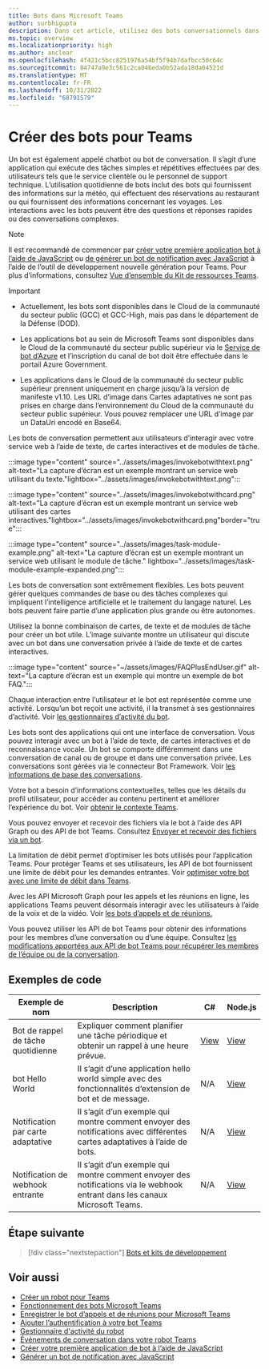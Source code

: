 ```yaml
---
title: Bots dans Microsoft Teams
author: surbhigupta
description: Dans cet article, utilisez des bots conversationnels dans Microsoft Teams pour partager des fichiers, envoyer des notifications proactives, des cartes interactives, passer des appels, appeler une commande de bot, ivR.
ms.topic: overview
ms.localizationpriority: high
ms.author: anclear
ms.openlocfilehash: 4f421c5bcc8251976a54bf5f94b7dafbcc50c64c
ms.sourcegitcommit: 84747a9e3c561c2ca046eda0b52ada18da04521d
ms.translationtype: MT
ms.contentlocale: fr-FR
ms.lasthandoff: 10/31/2022
ms.locfileid: "68791579"
---
```

# <a name="build-bots-for-teams"></a>Créer des bots pour Teams

Un bot est également appelé chatbot ou bot de conversation. Il s’agit d’une application qui exécute des tâches simples et répétitives effectuées par des utilisateurs tels que le service clientèle ou le personnel de support technique. L’utilisation quotidienne de bots inclut des bots qui fournissent des informations sur la météo, qui effectuent des réservations au restaurant ou qui fournissent des informations concernant les voyages. Les interactions avec les bots peuvent être des questions et réponses rapides ou des conversations complexes.

> [!NOTE]
> Il est recommandé de commencer par [créer votre première application bot à l’aide de JavaScript](../sbs-gs-bot.yml) ou [de générer un bot de notification avec JavaScript](../sbs-gs-notificationbot.yml) à l’aide de l’outil de développement nouvelle génération pour Teams. Pour plus d’informations, consultez [Vue d’ensemble du Kit de ressources Teams](../toolkit/teams-toolkit-fundamentals.md).

> [!IMPORTANT]
>
> * Actuellement, les bots sont disponibles dans le Cloud de la communauté du secteur public (GCC) et GCC-High, mais pas dans le département de la Défense (DOD).
>
> * Les applications bot au sein de Microsoft Teams sont disponibles dans le Cloud de la communauté du secteur public supérieur via le [Service de bot d’Azure](/azure/bot-service/how-to-deploy-gov-cloud-high) et l’inscription du canal de bot doit être effectuée dans le portail Azure Government.
>
> * Les applications dans le Cloud de la communauté du secteur public supérieur prennent uniquement en charge jusqu’à la version de manifeste v1.10. Les URL d’image dans Cartes adaptatives ne sont pas prises en charge dans l’environnement du Cloud de la communauté du secteur public supérieur. Vous pouvez remplacer une URL d’image par un DataUri encodé en Base64.

Les bots de conversation permettent aux utilisateurs d’interagir avec votre service web à l’aide de texte, de cartes interactives et de modules de tâche.

:::image type="content" source="../assets/images/invokebotwithtext.png" alt-text="La capture d’écran est un exemple montrant un service web utilisant du texte."lightbox="../assets/images/invokebotwithtext.png":::

:::image type="content" source="../assets/images/invokebotwithcard.png" alt-text="La capture d’écran est un exemple montrant un service web utilisant des cartes interactives."lightbox="../assets/images/invokebotwithcard.png"border="true":::

:::image type="content" source="../assets/images/task-module-example.png" alt-text="La capture d’écran est un exemple montrant un service web utilisant le module de tâche." lightbox="../assets/images/task-module-example-expanded.png":::

Les bots de conversation sont extrêmement flexibles. Les bots peuvent gérer quelques commandes de base ou des tâches complexes qui impliquent l’intelligence artificielle et le traitement du langage naturel. Les bots peuvent faire partie d’une application plus grande ou être autonomes.

Utilisez la bonne combinaison de cartes, de texte et de modules de tâche pour créer un bot utile. L’image suivante montre un utilisateur qui discute avec un bot dans une conversation privée à l’aide de texte et de cartes interactives.

:::image type="content" source="~/assets/images/FAQPlusEndUser.gif" alt-text="La capture d’écran est un exemple qui montre un exemple de bot FAQ.":::

Chaque interaction entre l’utilisateur et le bot est représentée comme une activité. Lorsqu’un bot reçoit une activité, il la transmet à ses gestionnaires d’activité. Voir [les gestionnaires d’activité du bot](~/bots/bot-basics.md).

Les bots sont des applications qui ont une interface de conversation. Vous pouvez interagir avec un bot à l’aide de texte, de cartes interactives et de reconnaissance vocale. Un bot se comporte différemment dans une conversation de canal ou de groupe et dans une conversation privée. Les conversations sont gérées via le connecteur Bot Framework. Voir [les informations de base des conversations](~/bots/how-to/conversations/conversation-basics.md).

Votre bot a besoin d’informations contextuelles, telles que les détails du profil utilisateur, pour accéder au contenu pertinent et améliorer l’expérience du bot. Voir [obtenir le contexte Teams](~/bots/how-to/get-teams-context.md).

Vous pouvez envoyer et recevoir des fichiers via le bot à l’aide des API Graph ou des API de bot Teams. Consultez [Envoyer et recevoir des fichiers via un bot](~/bots/how-to/bots-filesv4.md).

La limitation de débit permet d’optimiser les bots utilisés pour l’application Teams. Pour protéger Teams et ses utilisateurs, les API de bot fournissent une limite de débit pour les demandes entrantes. Voir [optimiser votre bot avec une limite de débit dans Teams](~/bots/how-to/rate-limit.md).

Avec les API Microsoft Graph pour les appels et les réunions en ligne, les applications Teams peuvent désormais interagir avec les utilisateurs à l’aide de la voix et de la vidéo. Voir [les bots d’appels et de réunions.](~/bots/calls-and-meetings/calls-meetings-bots-overview.md)

Vous pouvez utiliser les API de bot Teams pour obtenir des informations pour les membres d’une conversation ou d’une équipe. Consultez [les modifications apportées aux API de bot Teams pour récupérer les membres de l’équipe ou de la conversation](~/resources/team-chat-member-api-changes.md).

<!--- TBD: For quick scanning, see if the above information can be itemized as a list.
--->

## <a name="code-samples"></a>Exemples de code

|Exemple de nom | Description | C# | Node.js |
|----------------|-----------------|--------------|--------------|
| Bot de rappel de tâche quotidienne| Expliquer comment planifier une tâche périodique et obtenir un rappel à une heure prévue. | [View](https://github.com/OfficeDev/Microsoft-Teams-Samples/tree/main/samples/bot-daily-task-reminder/csharp) | [View](https://github.com/OfficeDev/Microsoft-Teams-Samples/tree/main/samples/bot-daily-task-reminder/nodejs) |
| bot Hello World | Il s’agit d’une application hello world simple avec des fonctionnalités d’extension de bot et de message. | N/A | [View](https://github.com/OfficeDev/TeamsFx-Samples/tree/v1.0.0/hello-world-bot) |
| Notification par carte adaptative | Il s’agit d’un exemple qui montre comment envoyer des notifications avec différentes cartes adaptatives à l’aide de bots. | N/A | [View](https://github.com/OfficeDev/TeamsFx-Samples/tree/v1.0.0/adaptive-card-notification) |
| Notification de webhook entrante | Il s’agit d’un exemple qui montre comment envoyer des notifications via le webhook entrant dans les canaux Microsoft Teams. | N/A | [View](https://github.com/OfficeDev/TeamsFx-Samples/tree/v1.0.0/incoming-webhook-notification) |

## <a name="next-step"></a>Étape suivante

> [!div class="nextstepaction"]
> [Bots et kits de développement](~/bots/bot-features.md)

## <a name="see-also"></a>Voir aussi

* [Créer un robot pour Teams](../resources/bot-v3/bots-create.md)
* [Fonctionnement des bots Microsoft Teams](/azure/bot-service/bot-builder-basics-teams)
* [Enregistrer le bot d’appels et de réunions pour Microsoft Teams](~/bots/calls-and-meetings/registering-calling-bot.md)
* [Ajouter l’authentification à votre bot Teams](~/bots/how-to/authentication/add-authentication.md)
* [Gestionnaire d'activité du robot](~/bots/bot-basics.md)
* [Événements de conversation dans votre robot Teams](~/bots/how-to/conversations/subscribe-to-conversation-events.md)
* [Créer votre première application de bot à l’aide de JavaScript](../sbs-gs-bot.yml)
* [Générer un bot de notification avec JavaScript](../sbs-gs-notificationbot.yml)
